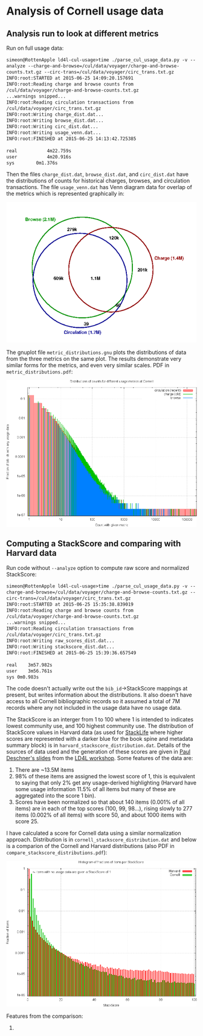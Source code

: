 # Analysis of Cornell usage data

## Analysis run to look at different metrics

Run on full usage data:

```
simeon@RottenApple ld4l-cul-usage>time ./parse_cul_usage_data.py -v --analyze --charge-and-browse=/cul/data/voyager/charge-and-browse-counts.txt.gz --circ-trans=/cul/data/voyager/circ_trans.txt.gz 
INFO:root:STARTED at 2015-06-25 14:09:20.157691
INFO:root:Reading charge and browse counts from /cul/data/voyager/charge-and-browse-counts.txt.gz
...warnings snipped...
INFO:root:Reading circulation transactions from /cul/data/voyager/circ_trans.txt.gz
INFO:root:Writing charge_dist.dat...
INFO:root:Writing browse_dist.dat...
INFO:root:Writing circ_dist.dat...
INFO:root:Writing usage_venn.dat...
INFO:root:FINISHED at 2015-06-25 14:13:42.725385

real		   4m22.759s
user		   4m20.916s
sys		   0m1.376s
```

Then the files `charge_dist.dat`, `browse_dist.dat`, and `circ_dist.dat` have the distributions of counts for historical charges, browses, and circulation transactions. The file `usage_venn.dat` has Venn diagram data for overlap of the metrics which is represented graphically in:

![Venn diagram of metric data overlaps](usage_venn.png)

The gnuplot file `metric_distributions.gnu` plots the distributions of data from the three metrics on the same plot. The results demonstrate very similar forms for the metrics, and even very similar scales. PDF in `metric_distributions.pdf`: 

![Comparison of data distributions from the different metrics](metric_distributions.png)

## Computing a StackScore and comparing with Harvard data

Run code without `--analyze` option to compute raw score and normalized StackScore:

```
simeon@RottenApple ld4l-cul-usage>time ./parse_cul_usage_data.py -v --charge-and-browse=/cul/data/voyager/charge-and-browse-counts.txt.gz --circ-trans=/cul/data/voyager/circ_trans.txt.gz 
INFO:root:STARTED at 2015-06-25 15:35:38.839019
INFO:root:Reading charge and browse counts from /cul/data/voyager/charge-and-browse-counts.txt.gz
...warnings snipped...
INFO:root:Reading circulation transactions from /cul/data/voyager/circ_trans.txt.gz
INFO:root:Writing raw_scores_dist.dat...
INFO:root:Writing stackscore_dist.dat...
INFO:root:FINISHED at 2015-06-25 15:39:36.657549

real	3m57.982s
user	3m56.761s
sys	0m0.983s
```

The code doesn't actually write out the `bib_id`->StackScore mappings at present, but writes information about the distributions. It also doesn't have access to all Cornell bibliographic records so it assumed a total of 7M records where any not included in the usage data have no usage data.

The StackScore is an interger from 1 to 100 where 1 is intended to indicates lowest community use, and 100 highest community use. The distribution of StackScore values in Harvard data (as used for [StackLife](http://stacklife.harvard.edu/) where higher scores are represented with a darker blue for the book spine and metadata summary block) is in `harvard_stackscore_distribution.dat`. Details of the sources of data used and the generation of these scores are given in [Paul Deschner's slides](https://wiki.duraspace.org/download/attachments/68060801/LD4L%20Usage%20Data.pdf?version=1&modificationDate=1425566384182&api=v2) from the [LD4L workshop](https://wiki.duraspace.org/display/ld4l/LD4L+Workshop+Agenda). Some features of the data are:

  1. There are ~13.5M items
  2. 98% of these items are assigned the lowest score of 1, this is equivalent to saying that only 2% get any usage-derived highlighting (Harvard have some usage information 11.5% of all items but many of these are aggregated into the score 1 bin).
  3. Scores have been normalized so that about 140 items (0.001% of all items) are in each of the top scores (100, 99, 98...), rising slowly to 277 items (0.002% of all items) with score 50, and about 1000 items with score 25.
  
I have calculated a score for Cornell data using a similar normalization approach. Distribution is in `cornell_stackscore_distribution.dat` and below is a comparion of the Cornell and Harvard distributions (also PDF in `compare_stackscore_distributions.pdf`):

![Comparison of the Cornell and Harvard StackScore distributions](compare_stackscore_distributions.png)

Features from the comparison:

  1. 
